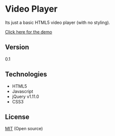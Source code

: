 Video Player
====

Its just a basic HTML5 video player (with no styling).

[Click here for the demo]


Version
----

0.1


Technologies
----
* HTML5
* Javascript
* jQuery v1.11.0
* CSS3


License
----

[MIT] (Open source)

[MIT]:http://opensource.org/licenses/MIT
[Click here for the demo]:http://rahul-desai3.github.io/video_player/#demo